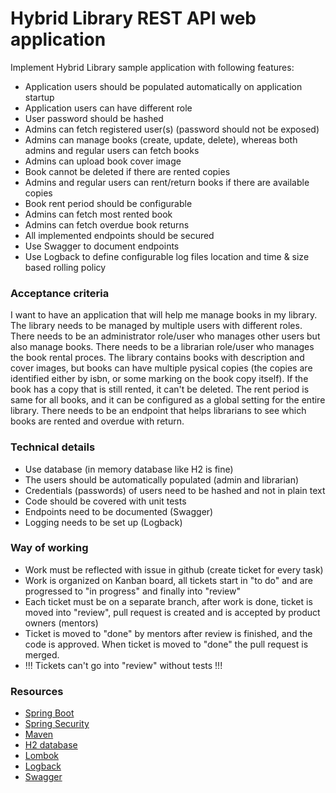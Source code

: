 # Hybrid Library REST API web application

Implement Hybrid Library sample application with following features:

* Application users should be populated automatically on application startup
* Application users can have different role
* User password should be hashed
* Admins can fetch registered user(s) (password should not be exposed)
* Admins can manage books (create, update, delete), whereas both admins and regular users can fetch books
* Admins can upload book cover image
* Book cannot be deleted if there are rented copies
* Admins and regular users can rent/return books if there are available copies
* Book rent period should be configurable
* Admins can fetch most rented book
* Admins can fetch overdue book returns
* All implemented endpoints should be secured
* Use Swagger to document endpoints
* Use Logback to define configurable log files location and time & size based rolling policy

### Acceptance criteria

I want to have an application that will help me manage books in my library. The library needs to be managed by multiple users with different roles. There needs to be an administrator role/user who manages other users but also manage books. There needs to be a librarian role/user who manages the book rental proces. The library contains books with description and cover images, but books can have multiple pysical copies (the copies are identified either by isbn, or some marking on the book copy itself). If the book has a copy that is still rented, it can't be deleted. The rent period is same for all books, and it can be configured as a global setting for the entire library. There needs to be an endpoint that helps librarians to see which books are rented and overdue with return. 

### Technical details

* Use database (in memory database like H2 is fine)
* The users should be automatically populated (admin and librarian)
* Credentials (passwords) of users need to be hashed and not in plain text
* Code should be covered with unit tests
* Endpoints need to be documented (Swagger)
* Logging needs to be set up (Logback)

### Way of working

* Work must be reflected with issue in github (create ticket for every task)
* Work is organized on Kanban board, all tickets start in "to do" and are progressed to "in progress" and finally into "review"
* Each ticket must be on a separate branch, after work is done, ticket is moved into "review", pull request is created and is accepted by product owners (mentors)
* Ticket is moved to "done" by mentors after review is finished, and the code is approved. When ticket is moved to "done" the pull request is merged.
* !!! Tickets can't go into "review" without tests !!!

### Resources

* [Spring Boot](https://spring.io/projects/spring-boot)
* [Spring Security](https://spring.io/projects/spring-security)
* [Maven](https://maven.apache.org/)
* [H2 database](https://www.h2database.com/html/main.html)
* [Lombok](https://projectlombok.org/)
* [Logback](https://logback.qos.ch/)
* [Swagger](https://swagger.io/)
